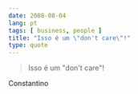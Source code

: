 ```yaml
---
date: 2008-08-04
lang: pt
tags: [ business, people ]
title: "Isso é um \"don't care\"!"
type: quote
---
```


> Isso é um "don't care"!

Constantino


